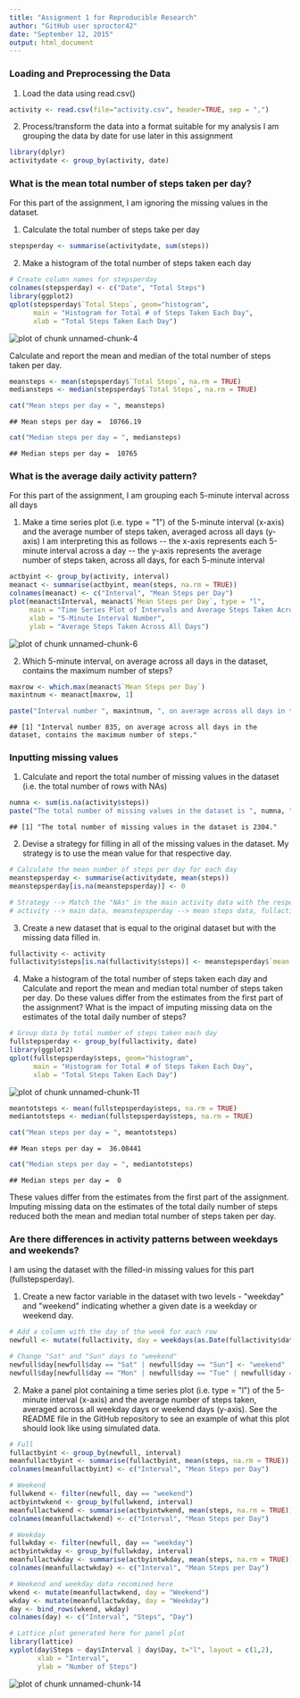 ```yaml
---
title: "Assignment 1 for Reproducible Research"
author: "GitHub user sproctor42"
date: "September 12, 2015"
output: html_document
---
```


### Loading and Preprocessing the Data
1. Load the data using read.csv()


```r
activity <- read.csv(file="activity.csv", header=TRUE, sep = ",")
```


2. Process/transform the data into a format suitable for my analysis
I am grouping the data by date for use later in this assignment


```r
library(dplyr)
activitydate <- group_by(activity, date)
```



### What is the mean total number of steps taken per day?
For this part of the assignment, I am ignoring the missing values in the dataset.

1. Calculate the total number of steps take per day


```r
stepsperday <- summarise(activitydate, sum(steps))
```


2. Make a histogram of the total number of steps taken each day


```r
# Create column names for stepsperday
colnames(stepsperday) <- c("Date", "Total Steps")
library(ggplot2)
qplot(stepsperday$`Total Steps`, geom="histogram",
      main = "Histogram for Total # of Steps Taken Each Day",
      xlab = "Total Steps Taken Each Day")
```

![plot of chunk unnamed-chunk-4](figure/unnamed-chunk-4-1.png) 

Calculate and report the mean and median of the total number of steps taken per day.


```r
meansteps <- mean(stepsperday$`Total Steps`, na.rm = TRUE)
mediansteps <- median(stepsperday$`Total Steps`, na.rm = TRUE)

cat("Mean steps per day = ", meansteps)
```

```
## Mean steps per day =  10766.19
```

```r
cat("Median steps per day = ", mediansteps)
```

```
## Median steps per day =  10765
```



### What is the average daily activity pattern?
For this part of the assignment, I am grouping each 5-minute interval across all days

1. Make a time series plot (i.e. type = "1") of the 5-minute interval (x-axis) and the average number of steps taken, averaged across all days (y-axis)
I am interpreting this as follows -- the x-axis represents each 5-minute interval across a day -- the y-axis represents the average number of steps taken, across all days, for each 5-minute interval


```r
actbyint <- group_by(activity, interval)
meanact <- summarise(actbyint, mean(steps, na.rm = TRUE))
colnames(meanact) <- c("Interval", "Mean Steps per Day")
plot(meanact$Interval, meanact$`Mean Steps per Day`, type = "l",
     main = "Time Series Plot of Intervals and Average Steps Taken Across All Days",
     xlab = "5-Minute Interval Number",
     ylab = "Average Steps Taken Across All Days")
```

![plot of chunk unnamed-chunk-6](figure/unnamed-chunk-6-1.png) 


2. Which 5-minute interval, on average across all days in the dataset, contains the maximum number of steps?


```r
maxrow <- which.max(meanact$`Mean Steps per Day`)
maxintnum <- meanact[maxrow, 1]

paste("Interval number ", maxintnum, ", on average across all days in the dataset, contains the maximum number of steps.", sep = "")
```

```
## [1] "Interval number 835, on average across all days in the dataset, contains the maximum number of steps."
```



### Inputting missing values

1. Calculate and report the total number of missing values in the dataset (i.e. the total number of rows with NAs)


```r
numna <- sum(is.na(activity$steps))
paste("The total number of missing values in the dataset is ", numna, ".", sep = "")
```

```
## [1] "The total number of missing values in the dataset is 2304."
```


2. Devise a strategy for filling in all of the missing values in the dataset.
My strategy is to use the mean value for that respective day.


```r
# Calculate the mean number of steps per day for each day
meanstepsperday <- summarise(activitydate, mean(steps))
meanstepsperday[is.na(meanstepsperday)] <- 0

# Strategy --> Match the "NAs" in the main activity data with the respective means for the respective days
# activity --> main data, meanstepsperday --> mean steps data, fullactivity --> main data with filled values for missing data
```


3. Create a new dataset that is equal to the original dataset but with the missing data filled in.


```r
fullactivity <- activity
fullactivity$steps[is.na(fullactivity$steps)] <- meanstepsperday$`mean(steps)`[match(fullactivity$date, meanstepsperday$date)]
```


4. Make a histogram of the total number of steps taken each day and Calculate and report the mean and median total number of steps taken per day. Do these values differ from the estimates from the first part of the assignment? What is the impact of imputing missing data on the estimates of the total daily number of steps?


```r
# Group data by total number of steps taken each day
fullstepsperday <- group_by(fullactivity, date)
library(ggplot2)
qplot(fullstepsperday$steps, geom="histogram",
      main = "Histogram for Total # of Steps Taken Each Day",
      xlab = "Total Steps Taken Each Day")
```

![plot of chunk unnamed-chunk-11](figure/unnamed-chunk-11-1.png) 


```r
meantotsteps <- mean(fullstepsperday$steps, na.rm = TRUE)
mediantotsteps <- median(fullstepsperday$steps, na.rm = TRUE)

cat("Mean steps per day = ", meantotsteps)
```

```
## Mean steps per day =  36.08441
```

```r
cat("Median steps per day = ", mediantotsteps)
```

```
## Median steps per day =  0
```

These values differ from the estimates from the first part of the assignment. Imputing missing data on the estimates of the total daily number of steps reduced both the mean and median total number of steps taken per day.



### Are there differences in activity patterns between weekdays and weekends?
I am using the dataset with the filled-in missing values for this part (fullstepsperday).

1. Create a new factor variable in the dataset with two levels - "weekday" and "weekend" indicating whether a given date is a weekday or weekend day.


```r
# Add a column with the day of the week for each row
newfull <- mutate(fullactivity, day = weekdays(as.Date(fullactivity$date), abbr = TRUE))

# Change "Sat" and "Sun" days to "weekend"
newfull$day[newfull$day == "Sat" | newfull$day == "Sun"] <- "weekend"
newfull$day[newfull$day == "Mon" | newfull$day == "Tue" | newfull$day == "Wed" | newfull$day == "Thu" | newfull$day == "Fri"] <- "weekday"
```


2. Make a panel plot containing a time series plot (i.e. type = "l") of the 5-minute interval (x-axis) and the average number of steps taken, averaged across all weekday days or weekend days (y-axis). See the README file in the GitHub repository to see an example of what this plot should look like using simulated data.


```r
# Full
fullactbyint <- group_by(newfull, interval)
meanfullactbyint <- summarise(fullactbyint, mean(steps, na.rm = TRUE))
colnames(meanfullactbyint) <- c("Interval", "Mean Steps per Day")

# Weekend
fullwkend <- filter(newfull, day == "weekend")
actbyintwkend <- group_by(fullwkend, interval)
meanfullactwkend <- summarise(actbyintwkend, mean(steps, na.rm = TRUE))
colnames(meanfullactwkend) <- c("Interval", "Mean Steps per Day")

# Weekday
fullwkday <- filter(newfull, day == "weekday")
actbyintwkday <- group_by(fullwkday, interval)
meanfullactwkday <- summarise(actbyintwkday, mean(steps, na.rm = TRUE))
colnames(meanfullactwkday) <- c("Interval", "Mean Steps per Day")

# Weekend and weekday data recomined here
wkend <- mutate(meanfullactwkend, day = "Weekend")
wkday <- mutate(meanfullactwkday, day = "Weekday")
day <- bind_rows(wkend, wkday)
colnames(day) <- c("Interval", "Steps", "Day")

# Lattice plot generated here for panel plot
library(lattice)
xyplot(day$Steps ~ day$Interval | day$Day, t="l", layout = c(1,2),
       xlab = "Interval",
       ylab = "Number of Steps")
```

![plot of chunk unnamed-chunk-14](figure/unnamed-chunk-14-1.png) 


